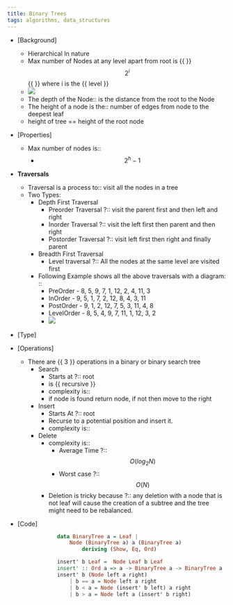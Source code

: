 ```yaml
---
title: Binary Trees
tags: algorithms, data_structures
---
```



- [Background]
    - Hierarchical In nature  
    - Max number of Nodes at any level apart from root is {{ }}$$ 2^i $${{ }}  where i is the {{ level }}
    - ![](https://www.cs.cmu.edu/~adamchik/15-121/lectures/Trees/pix/binaryTree.bmp)
    - The depth of the Node:: is the distance from the root to the Node
    - The height of a node is the:: number of edges from node to the deepest leaf
    - height of tree == height of the root node
- [Properties]
    - Max number of nodes is:: 
        - $$2^h - 1$$  

- **Traversals**
    - Traversal is a process to:: visit all the nodes in a tree
    - Two Types:
        - Depth First Traversal
            - Preorder Traversal ?:: visit the parent first and then left and right
            - Inorder Traversal ?:: visit the left first then parent and then right
            - Postorder Traversal ?:: visit left first then right and finally parent
        - Breadth First Traversal
            - Level traversal ?:: All the nodes at the same level are visited first
        - Following Example shows all the above traversals with a diagram: :: 
            - PreOrder - 8, 5, 9, 7, 1, 12, 2, 4, 11, 3
            - InOrder - 9, 5, 1, 7, 2, 12, 8, 4, 3, 11
            - PostOrder - 9, 1, 2, 12, 7, 5, 3, 11, 4, 8
            - LevelOrder - 8, 5, 4, 9, 7, 11, 1, 12, 3, 2
            - ![](https://www.cs.cmu.edu/~adamchik/15-121/lectures/Trees/pix/tree1.bmp)
- [Type]
- [Operations]
    - There are {{ 3 }} operations in a binary or binary search tree
        - Search
            - Starts at ?:: root
            - is {{ recursive }}
            - complexity is:: 
            - if node is found return node, if not then move to the right
        - Insert
            - Starts At ?:: root
            - Recurse to a potential position and insert it.
            - complexity is:: 
        - Delete
            - complexity is:: 
                - Average Time ?:: $$ O(log_{2} N) $$
                - Worst case ?:: $$ O(N) $$
            - Deletion is tricky because ?:: any deletion with a node that is not leaf will cause the creation of a subtree and the tree might need to be rebalanced.

- [Code]
``` haskell
                data BinaryTree a = Leaf |
                    Node (BinaryTree a) a (BinaryTree a)
                        deriving (Show, Eq, Ord)

                insert' b Leaf =  Node Leaf b Leaf
                insert' :: Ord a => a -> BinaryTree a -> BinaryTree a
                insert' b (Node left a right)
                    | b == a = Node left a right
                    | b < a = Node (insert' b left) a right
                    | b > a = Node left a (insert' b right)

```
